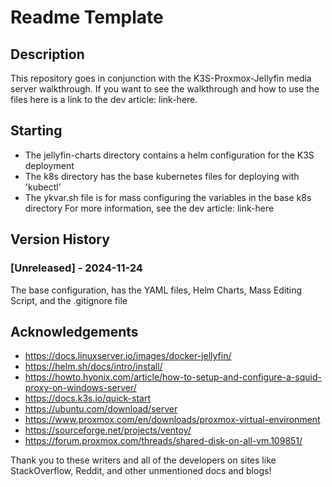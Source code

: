 # Readme Template

## Description
  This repository goes in conjunction with the K3S-Proxmox-Jellyfin media server walkthrough. If you want to see the walkthrough and how to use the files here is a link to the dev article: link-here.

## Starting
  - The jellyfin-charts directory contains a helm configuration for the K3S deployment
  - The k8s directory has the base kubernetes files for deploying with 'kubectl'
  - The ykvar.sh file is for mass configuring the variables in the base k8s directory
  For more information, see the dev article: link-here
## Version History
  ### [Unreleased] - 2024-11-24
  The base configuration, has the YAML files, Helm Charts, Mass Editing Script, and the .gitignore file

## Acknowledgements
  - https://docs.linuxserver.io/images/docker-jellyfin/
  - https://helm.sh/docs/intro/install/
  - https://howto.hyonix.com/article/how-to-setup-and-configure-a-squid-proxy-on-windows-server/
  - https://docs.k3s.io/quick-start
  - https://ubuntu.com/download/server
  - https://www.proxmox.com/en/downloads/proxmox-virtual-environment
  - https://sourceforge.net/projects/ventoy/
  - https://forum.proxmox.com/threads/shared-disk-on-all-vm.109851/

  Thank you to these writers and all of the developers on sites like StackOverflow, Reddit, and other unmentioned docs and blogs!

